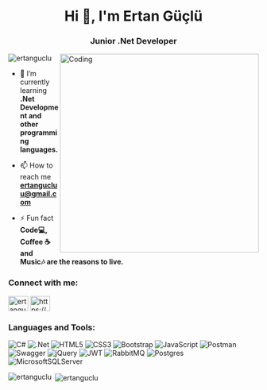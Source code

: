 <h1 align="center">Hi 👋, I'm Ertan Güçlü</h1>
<h3 align="center">Junior .Net Developer</h3>
<img align="right" alt="Coding" width="400" src="https://cdn.dribbble.com/users/1162077/screenshots/3848914/media/7ed7d5ca074b48b328150e5a231e8d1f.gif"

<p align="left"> <img src="https://komarev.com/ghpvc/?username=ertanguclu&label=Profile%20views&color=2772a0&style=flat" alt="ertanguclu" /> </p>

- 🌱 I’m currently learning **.Net Development and other programming languages.**

- 📫 How to reach me **ertangucluu@gmail.com**

- ⚡ Fun fact **Code💻, Coffee ☕and Music🎶 are the reasons to live.**

<h3 align="left">Connect with me:</h3>
<p align="left">
<a href="https://linkedin.com/in/ertanguclu" target="blank"><img align="center" src="https://raw.githubusercontent.com/rahuldkjain/github-profile-readme-generator/master/src/images/icons/Social/linked-in-alt.svg" alt="ertanguclu" height="30" width="40" /></a>
<a href="https://instagram.com/https://www.instagram.com/ertangucluu/" target="blank"><img align="center" src="https://raw.githubusercontent.com/rahuldkjain/github-profile-readme-generator/master/src/images/icons/Social/instagram.svg" alt="https://www.instagram.com/ertangucluu/" height="30" width="40" /></a>
</p>

<h3 align="left">Languages and Tools:</h3>
<p align="left" witdh="320" height="320">
  <img src="https://img.shields.io/badge/c%23-%23239120.svg?style=for-the-badge&amp;logo=c-sharp&amp;logoColor=white" alt="C#"> 
  <img src="https://img.shields.io/badge/.NET-5C2D91?style=for-the-badge&amp;logo=.net&amp;logoColor=white" alt=".Net"> 
  <img src="https://img.shields.io/badge/html5-%23E34F26.svg?style=for-the-badge&amp;logo=html5&amp;logoColor=white" alt="HTML5"> 
  <img src="https://img.shields.io/badge/css3-%231572B6.svg?style=for-the-badge&amp;logo=css3&amp;logoColor=white" alt="CSS3">
  <img src="https://img.shields.io/badge/bootstrap-%23563D7C.svg?style=for-the-badge&amp;logo=bootstrap&amp;logoColor=white" alt="Bootstrap"> 
  <img src="https://img.shields.io/badge/javascript-%23323330.svg?style=for-the-badge&amp;logo=javascript&amp;logoColor=%23F7DF1E" alt="JavaScript"> 
  <img src="https://img.shields.io/badge/Postman-FF6C37?style=for-the-badge&amp;logo=postman&amp;logoColor=white" alt="Postman"> 
  <img src="https://img.shields.io/badge/-Swagger-%23Clojure?style=for-the-badge&amp;logo=swagger&amp;logoColor=white" alt="Swagger">
  <img src="https://img.shields.io/badge/jquery-%230769AD.svg?style=for-the-badge&amp;logo=jquery&amp;logoColor=white" alt="jQuery">
  <img src="https://img.shields.io/badge/JWT-black?style=for-the-badge&amp;logo=JSON%20web%20tokens" alt="JWT">
  <img src="https://img.shields.io/badge/rabbitmq-%23FF6600.svg?&style=for-the-badge&logo=rabbitmq&logoColor=white" alt="RabbitMQ">
  <img src="https://img.shields.io/badge/postgres-%23316192.svg?style=for-the-badge&amp;logo=postgresql&amp;logoColor=white" alt="Postgres">
  <img src="https://img.shields.io/badge/Microsoft%20SQL%20Sever-CC2927?style=for-the-badge&amp;logo=microsoft%20sql%20server&amp;logoColor=white" alt="MicrosoftSQLServer">
</p>

<p><img align="left" src="https://github-readme-stats.vercel.app/api/top-langs?username=ertanguclu&show_icons=true&theme=tokyonight&locale=en&layout=compact" alt="ertanguclu" /></p>

<p>&nbsp;<img align="center" src="https://github-readme-stats.vercel.app/api?username=ertanguclu&&show_icons=true&theme=tokyonight&locale=en" alt="ertanguclu" /></p>




